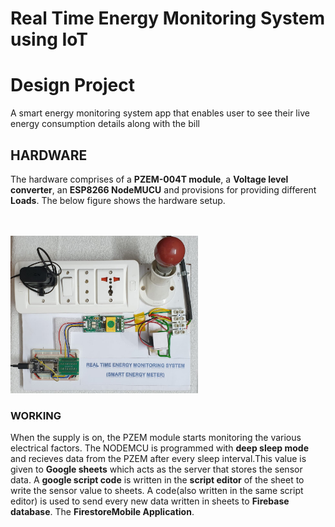 # Real Time Energy Monitoring System using IoT

# Design Project

A smart energy monitoring system app that enables user to see their live energy consumption details along with the bill <br>
<h2>HARDWARE</h2>

The hardware comprises of a <b>PZEM-004T module</b>, a <b>Voltage level converter</b>, an <b>ESP8266 NodeMUCU</b> and provisions for providing different <b>Loads</b>. The below figure shows the hardware setup.
<br>
<br>
<br>
<div>
<img src = "pics/hardware.jpeg" width = "300px" height="auto">


<h3>WORKING</h3>
When the supply is on, the PZEM module starts monitoring the various electrical factors. The NODEMCU is programmed with <b>deep sleep mode</b> and recieves data from the PZEM after every sleep interval.This value is given to <b>Google sheets</b> which acts as the server that stores the sensor data. A <b>google script code</b> is written in the <b>script editor</b> of the sheet to write the sensor value to sheets. A code(also written in the same script editor) is used to send every new data written in sheets to <b>Firebase database</b>. The <b>Firestore</b? database of firebase is used to store the values, which is used as the backend of the <b>Mobile Application</b>.
</div>
